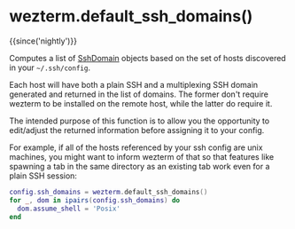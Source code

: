 # wezterm.default_ssh_domains()

{{since('nightly')}}

Computes a list of [SshDomain](../SshDomain.md) objects based on
the set of hosts discovered in your `~/.ssh/config`.

Each host will have both a plain SSH and a multiplexing SSH domain
generated and returned in the list of domains.  The former don't
require wezterm to be installed on the remote host, while the
latter do require it.

The intended purpose of this function is to allow you the opportunity
to edit/adjust the returned information before assigning it to
your config.

For example, if all of the hosts referenced by your ssh config
are unix machines, you might want to inform wezterm of that
so that features like spawning a tab in the same directory
as an existing tab work even for a plain SSH session:

```lua
config.ssh_domains = wezterm.default_ssh_domains()
for _, dom in ipairs(config.ssh_domains) do
  dom.assume_shell = 'Posix'
end
```

